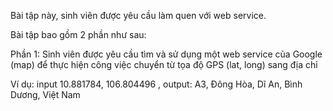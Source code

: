 Bài tập này, sinh viên được yêu cầu làm quen với web service.

Bài tập bao gồm 2 phần như sau:

Phần 1:
Sinh viên được yêu cầu tìm và sử dụng một web service của Google (map) để thực hiện công việc chuyển từ tọa độ GPS (lat, long) sang địa chỉ

Ví dụ: input  10.881784, 106.804496  , output: A3, Đông Hòa, Dĩ An, Bình Dương, Việt Nam